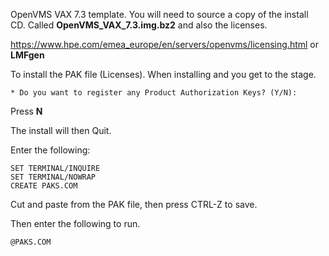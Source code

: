 




OpenVMS VAX 7.3 template. You will need to source a copy of the install CD. Called **OpenVMS_VAX_7.3.img.bz2** and also the licenses.

https://www.hpe.com/emea_europe/en/servers/openvms/licensing.html or **LMFgen** 

To install the PAK file (Licenses). When installing and you get to the stage.

```
* Do you want to register any Product Authorization Keys? (Y/N):
```

Press **N** 

The install will then Quit.

Enter the following:

```
SET TERMINAL/INQUIRE
SET TERMINAL/NOWRAP
CREATE PAKS.COM
```

Cut and paste from the PAK file, then press CTRL-Z to save.

Then enter the following to run.

```
@PAKS.COM
```
